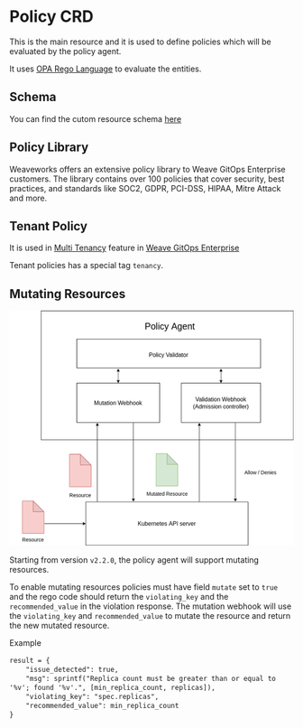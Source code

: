 # Policy CRD

This is the main resource and it is used to define policies which will be evaluated by the policy agent.

It uses [OPA Rego Language](https://www.openpolicyagent.org/docs/latest/policy-language) to evaluate the entities.

## Schema

You can find the cutom resource schema [here](../config/crd/bases/pac.weave.works_policies.yaml)


## Policy Library

Weaveworks offers an extensive policy library to Weave GitOps Enterprise customers. The library contains over 100 policies that cover security, best practices, and standards like SOC2, GDPR, PCI-DSS, HIPAA, Mitre Attack and more.

## Tenant Policy

It is used in [Multi Tenancy](https://docs.gitops.weave.works/docs/enterprise/multi-tenancy/) feature in [Weave GitOps Enterprise](https://docs.gitops.weave.works/docs/enterprise/intro/)

Tenant policies has a special tag `tenancy`.

## Mutating Resources


![](./imgs/mutation.png)

Starting from version `v2.2.0`, the policy agent will support mutating resources.

To enable mutating resources policies must have field `mutate` set to `true` and the rego code should return the `violating_key` and the `recommended_value` in the violation response. The mutation webhook will use the `violating_key` and `recommended_value` to mutate the resource and return the new mutated resource.

Example

```
result = {
    "issue_detected": true,
    "msg": sprintf("Replica count must be greater than or equal to '%v'; found '%v'.", [min_replica_count, replicas]),
    "violating_key": "spec.replicas",
    "recommended_value": min_replica_count
}
```
